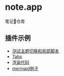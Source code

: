 # note.app
笔记📒仓库


## 插件示例
- [测试主题切换和局部脚本](插件示例/testTheme.md)
- [Tabs](插件示例/tabs.md)
- [渲染代码](插件示例/renderCode.md)
- [mermaid例子](插件示例/mermaid例子.md)